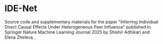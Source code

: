 # IDE-Net
Source code and supplementary materials for the paper "Inferring Individual Direct Causal Effects Under Heterogeneous Peer Influence" published in Springer Nature Machine Learning Journal 2025 by Shishir Adhikari and Elena Zheleva .
